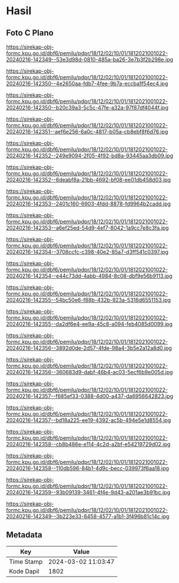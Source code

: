# Hasil

## Foto C Plano

https://sirekap-obj-formc.kpu.go.id/dbf6/pemilu/pdpr/18/12/02/10/01/1812021001022-20240216-142349--53e3d98d-0810-485a-ba26-3e7b3f2b298e.jpg

https://sirekap-obj-formc.kpu.go.id/dbf6/pemilu/pdpr/18/12/02/10/01/1812021001022-20240216-142350--4e2650aa-fdb7-4fee-9b7a-eccba1f54ec4.jpg

https://sirekap-obj-formc.kpu.go.id/dbf6/pemilu/pdpr/18/12/02/10/01/1812021001022-20240216-142350--b20c39a3-5c5c-47fe-a32a-97f87df4044f.jpg

https://sirekap-obj-formc.kpu.go.id/dbf6/pemilu/pdpr/18/12/02/10/01/1812021001022-20240216-142351--aef6e256-6a0c-4817-b05a-cb8ebf8f6d76.jpg

https://sirekap-obj-formc.kpu.go.id/dbf6/pemilu/pdpr/18/12/02/10/01/1812021001022-20240216-142352--249e9094-2f05-4f92-bd8a-93445aa3db09.jpg

https://sirekap-obj-formc.kpu.go.id/dbf6/pemilu/pdpr/18/12/02/10/01/1812021001022-20240216-142352--6deabf8a-21bb-4692-bf08-ee01db458d03.jpg

https://sirekap-obj-formc.kpu.go.id/dbf6/pemilu/pdpr/18/12/02/10/01/1812021001022-20240216-142353--2401c160-6903-4fdd-8878-fd9964b2cadd.jpg

https://sirekap-obj-formc.kpu.go.id/dbf6/pemilu/pdpr/18/12/02/10/01/1812021001022-20240216-142353--a6ef25ed-54d9-4ef7-8042-1a9cc7e8c3fa.jpg

https://sirekap-obj-formc.kpu.go.id/dbf6/pemilu/pdpr/18/12/02/10/01/1812021001022-20240216-142354--3708ccfc-c398-40e2-85a7-d3ff541c0397.jpg

https://sirekap-obj-formc.kpu.go.id/dbf6/pemilu/pdpr/18/12/02/10/01/1812021001022-20240216-142354--e44c73dd-4abb-4984-8c08-dbf9e56b9113.jpg

https://sirekap-obj-formc.kpu.go.id/dbf6/pemilu/pdpr/18/12/02/10/01/1812021001022-20240216-142355--54bc50e6-f88b-432b-923a-5316d6551153.jpg

https://sirekap-obj-formc.kpu.go.id/dbf6/pemilu/pdpr/18/12/02/10/01/1812021001022-20240216-142355--da2df6e4-ee9a-45c8-a094-feb4085d0099.jpg

https://sirekap-obj-formc.kpu.go.id/dbf6/pemilu/pdpr/18/12/02/10/01/1812021001022-20240216-142356--3892d0de-2d57-4fde-98a4-3b5e2a12a8d0.jpg

https://sirekap-obj-formc.kpu.go.id/dbf6/pemilu/pdpr/18/12/02/10/01/1812021001022-20240216-142356--360683d9-dabf-46b4-ac03-5ecf6b9e005d.jpg

https://sirekap-obj-formc.kpu.go.id/dbf6/pemilu/pdpr/18/12/02/10/01/1812021001022-20240216-142357--f685ef33-0388-4d00-a437-da6956642823.jpg

https://sirekap-obj-formc.kpu.go.id/dbf6/pemilu/pdpr/18/12/02/10/01/1812021001022-20240216-142357--bd18a225-ee19-4392-ac5b-494e5e1d8554.jpg

https://sirekap-obj-formc.kpu.go.id/dbf6/pemilu/pdpr/18/12/02/10/01/1812021001022-20240216-142358--cb8b486e-e114-4c2d-a2bf-e54219729d02.jpg

https://sirekap-obj-formc.kpu.go.id/dbf6/pemilu/pdpr/18/12/02/10/01/1812021001022-20240216-142358--110db596-84b1-4d9c-becc-039973f6aa18.jpg

https://sirekap-obj-formc.kpu.go.id/dbf6/pemilu/pdpr/18/12/02/10/01/1812021001022-20240216-142359--93b09139-3461-4f4e-9d43-a201ae3b91bc.jpg

https://sirekap-obj-formc.kpu.go.id/dbf6/pemilu/pdpr/18/12/02/10/01/1812021001022-20240216-142349--3b223e33-8458-4577-a1b1-3f496b81c14c.jpg


## Metadata

| Key        | Value               |
| ---------- | ------------------- |
| Time Stamp | 2024-03-02 11:03:47 |
| Kode Dapil | 1802                |



